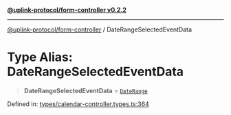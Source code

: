 [**@uplink-protocol/form-controller v0.2.2**](../README.md)

***

[@uplink-protocol/form-controller](../globals.md) / DateRangeSelectedEventData

# Type Alias: DateRangeSelectedEventData

> **DateRangeSelectedEventData** = [`DateRange`](../interfaces/DateRange.md)

Defined in: [types/calendar-controller.types.ts:364](https://github.com/jmkcoder/uplink-protocol-calendar/blob/9a15037d7723ff15fbca8c4cbbcd3a222733e98e/src/types/calendar-controller.types.ts#L364)
